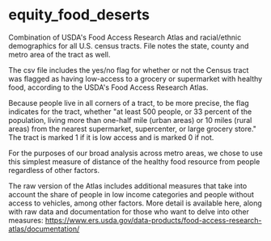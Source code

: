 # equity_food_deserts

Combination of USDA's Food Access Research Atlas and racial/ethnic demographics for all U.S. census tracts. File notes the state, county and metro area of the tract as well.

The csv file includes the yes/no flag for whether or not the Census tract was flagged as having low-access to a grocery or supermarket with healthy food, according to the USDA's Food Access Research Atlas.

Because people live in all corners of a tract, to be more precise, the flag indicates for the tract, whether "at least 500 people, or 33 percent of the population, living more than one-half mile (urban areas) or 10 miles (rural areas) from the nearest supermarket, supercenter, or large grocery store." The tract is marked 1 if it is low access and is marked 0 if not.

For the purposes of our broad analysis across metro areas, we chose to use this simplest measure of distance of the healthy food resource from people regardless of other factors.

The raw version of the Atlas includes additional measures that take into account the share of people in low income categories and people without access to vehicles, among other factors. More detail is available here, along with raw data and documentation for those who want to delve into other measures: https://www.ers.usda.gov/data-products/food-access-research-atlas/documentation/


